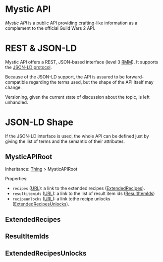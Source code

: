 Mystic API
==========

*Mystic API* is a public API providing crafting-like
information as a complement to the official Guild
Wars 2 API.

REST & JSON-LD
==============

Mystic API offers a REST, JSON-based interface
(level 3 [RMM](https://martinfowler.com/articles/richardsonMaturityModel.html)).
It supports the [JSON-LD protocol](http://json-ld.org/).

Because of the JSON-LD support, the API is assured
to be forward-compatible regarding the terms used,
but the shape of the API itself may change.

Versioning, given the current state of discussion
about the topic, is left unhandled.

JSON-LD Shape
=============

If the JSON-LD interface is used, the whole API
can be defined just by giving the list of terms
and the semantic of their attributes.

MysticAPIRoot
-------------

Inheritance: [Thing](http://schema.org/Thing) > MysticAPIRoot

Properties:
- `recipes` ([URL](http://schema.org/URL)): a link to the extended recipes ([ExtendedRecipes](#extendedrecipes)).
- `resultitemids` ([URL](http://schema.org/URL)): a link to the list of result item ids ([ResultItemIds](#resultitemids))
- `recipeunlocks` ([URL](http://schema.org/URL)): a link tothe recipe unlocks ([ExtendedRecipesUnlocks](#extendedrecipesunlocks)).

<a name="extendedrecipes"></a>ExtendedRecipes
---------------------------------------------

<a name="resultitemids"></a>ResultItemIds
-----------------------------------------

<a name="extendedrecipesunlocks"></a>ExtendedRecipesUnlocks
-----------------------------------------------------------